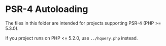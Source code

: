 # PSR-4 Autoloading

The files in this folder are intended for projects supporting PSR-4 (PHP >= 5.3.0).

If you project runs on PHP <= 5.2.0, use `../hquery.php` instead.

